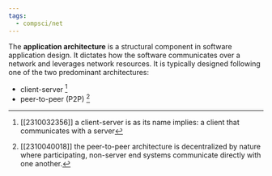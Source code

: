 ```yaml
---
tags:
  - compsci/net
---
```


The **application architecture** is a structural component in software application design. It dictates how the software communicates over a network and leverages network resources. It is typically designed following one of the two predominant architectures:
- client-server [^1]
- peer-to-peer (P2P) [^2]

[^1]: [[2310032356]] a client-server is as its name implies: a client that communicates with a server
 [^2]: [[2310040018]] the peer-to-peer architecture is decentralized by nature where participating, non-server end systems communicate directly with one another.